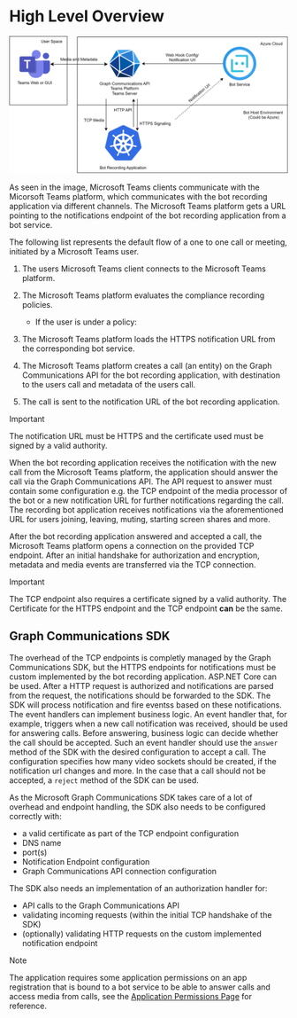 # High Level Overview

![Image 1](../images/Overview.svg)

As seen in the image, Microsoft Teams clients communicate with the Micorsoft Teams platform, which
communicates with the bot recording application via different channels. The Microsoft Teams platform
gets a URL pointing to the notifications endpoint of the bot recording application from a bot service.

The following list represents the default flow of a one to one call or meeting, initiated by a
Microsoft Teams user.

1. The users Microsoft Teams client connects to the Microsoft Teams platform.
2. The Microsoft Teams platform evaluates the compliance recording policies.

    - If the user is under a policy:

3. The Microsoft Teams platform loads the HTTPS notification URL from the corresponding bot service.
4. The Microsoft Teams platform creates a call (an entity) on the Graph Communications API for the
    bot recording application, with destination to the users call and metadata of the users call.
5. The call is sent to the notification URL of the bot recording application.

> [!IMPORTANT]  
> The notification URL must be HTTPS and the certificate used must be signed by a valid authority.

When the bot recording application receives the notification with the new call from the Microsoft
Teams platform, the application should answer the call via the Graph Communications API. The API
request to answer must contain some configuration e.g. the TCP endpoint of the media processor of
the bot or a new notification URL for further notifications regarding the call. The recording bot
application receives notifications via the aforementioned URL for users joining, leaving, muting,
starting screen shares and more.

After the bot recording application answered and accepted a call, the Microsoft Teams platform
opens a connection on the provided TCP endpoint. After an initial handshake for authorization
and encryption, metadata and media events are transferred via the TCP connection.

> [!IMPORTANT]  
> The TCP endpoint also requires a certificate signed by a valid authority. The Certificate for the
> HTTPS endpoint and the TCP endpoint **can** be the same.

## Graph Communications SDK

The overhead of the TCP endpoints is completly managed by the Graph Communications SDK, but the
HTTPS endpoints for notifications must be custom implemented by the bot recording application.
ASP.NET Core can be used. After a HTTP request is authorized and notifications are parsed from the
request, the notifications should be forwarded to the SDK. The SDK will process notification and
fire eventss based on these notifications. The event handlers can implement business logic. An
event handler that, for example, triggers when a new call notification was received, should be used
for answering calls. Before answering, business logic can decide whether the call should be
accepted. Such an event handler should use the `answer` method of the SDK with the desired
configuration to accept a call. The configuration specifies how many video sockets should be
created, if the notification url changes and more. In the case that a call should not be accepted,
a `reject` method of the SDK can be used.

As the Microsoft Graph Communications SDK takes care of a lot of overhead and endpoint handling,
the SDK also needs to be configured correctly with:

- a valid certificate as part of the TCP endpoint configuration
- DNS name
- port(s)
- Notification Endpoint configuration
- Graph Communications API connection configuration

The SDK also needs an implementation of an authorization handler for:

- API calls to the Graph Communications API
- validating incoming requests (within the initial TCP handshake of the SDK)
- (optionally) validating HTTP requests on the custom implemented notification endpoint

> [!NOTE]  
> The application requires some application permissions on an app registration that is bound to a
> bot service to be able to answer calls and access media from calls, see the
> [Application Permissions Page](./recording-bot-permission.md) for reference.
